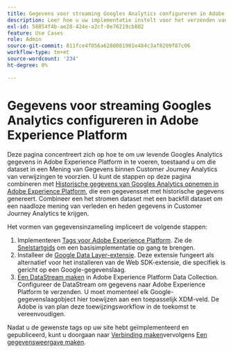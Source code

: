 ```yaml
---
title: Gegevens voor streaming Googles Analytics configureren in Adobe Experience Platform
description: Leer hoe u uw implementatie instelt voor het verzenden van een Google-gegevenslaag naar Adobe Experience Platform
exl-id: 58854f4b-ae28-424e-a2cf-0e76219cb802
feature: Use Cases
role: Admin
source-git-commit: 811fce4f056a6280081901e484c3af8209f87c06
workflow-type: tm+mt
source-wordcount: '234'
ht-degree: 0%

---
```


# Gegevens voor streaming Googles Analytics configureren in Adobe Experience Platform

Deze pagina concentreert zich op hoe te om uw levende Googles Analytics gegevens in Adobe Experience Platform in te voeren, toestaand u om die dataset in een Mening van Gegevens binnen Customer Journey Analytics van verwijzingen te voorzien. U kunt de stappen op deze pagina combineren met [Historische gegevens van Googles Analytics opnemen in Adobe Experience Platform](backfill.md), die een gegevensset met historische gegevens genereert. Combineer een het stromen dataset met een backfill dataset om een naadloze mening van verleden en heden gegevens in Customer Journey Analytics te krijgen.

Het vormen van gegevensinzameling impliceert de volgende stappen:

1. Implementeren [Tags voor Adobe Experience Platform](https://experienceleague.adobe.com/docs/experience-platform/tags/home.html). Zie de [Snelstartgids](https://experienceleague.adobe.com/docs/experience-platform/tags/get-started/quick-start.html) om een basisimplementatie op gang te brengen.
1. Installeer de [Google Data Layer-extensie](https://experienceleague.adobe.com/docs/experience-platform/tags/extensions/adobe/google-data-layer/overview.html). Deze extensie fungeert als alternatief voor het installeren van de Web SDK-extensie, die specifiek is gericht op een Google-gegevenslaag.
1. [Een DataStream maken](https://experienceleague.adobe.com/docs/experience-platform/edge/datastreams/overview.html) in Adobe Experience Platform Data Collection. Configureer de DataStream om gegevens naar Adobe Experience Platform te verzenden. U moet momenteel elk Google-gegevenslaagobject hier toewijzen aan een toepasselijk XDM-veld. De Adobe is van plan deze toewijzingsworkflow in de toekomst te vereenvoudigen.

Nadat u de gewenste tags op uw site hebt geïmplementeerd en gepubliceerd, kunt u doorgaan naar [Verbinding maken](/help/connections/create-connection.md)vervolgens [Een gegevensweergave maken](/help/data-views/create-dataview.md).

